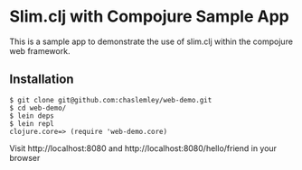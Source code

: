 # Slim.clj with Compojure Sample App

This is a sample app to demonstrate the use of slim.clj within the compojure web framework.

## Installation

    $ git clone git@github.com:chaslemley/web-demo.git
    $ cd web-demo/
    $ lein deps
    $ lein repl
    clojure.core=> (require 'web-demo.core)
    
Visit http://localhost:8080 and http://localhost:8080/hello/friend in your browser